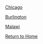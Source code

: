 [Chicago](chicago_lab.md)

[Burlington](burlington_lab.md)

[Malawi](https://github.com/Ian8VT/Ian8VT.github.io/blob/master/QGIS/Lab%208/index.md)

[Return to Home](https://github.com/Ian8VT/Ian8VT.github.io/blob/master/index.md)

